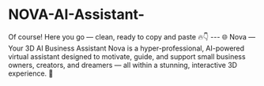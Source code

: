 # NOVA-AI-Assistant-
Of course! Here you go — clean, ready to copy and paste 🔥👇   ---  🌐 Nova — Your 3D AI Business Assistant  Nova is a hyper-professional, AI-powered virtual assistant designed to motivate, guide, and support small business owners, creators, and dreamers — all within a stunning, interactive 3D experience.  🧠 
